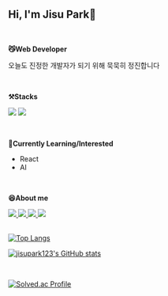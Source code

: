 ## **Hi, I'm Jisu Park👋**  

<br>

**😼Web Developer**

오늘도 진정한 개발자가 되기 위해 묵묵히 정진합니다

<br>


**⚒️Stacks**

<img src="https://img.shields.io/badge/Javascript-yellow?style=flat-square&logo=Javascript&logoColor=white"/></a>
<img src="https://img.shields.io/badge/Python-blue?style=flat-square&logo=Python&logoColor=white"/></a>


<br>

**🌱Currently Learning/Interested**
- React
- AI

<br>

**😆About me**

<a href="mailto:jisupark2000@gmail.com">
<img src="https://img.shields.io/badge/Gmail-orange?style=flat-square&logo=Gmail&logoColor=white&link=mailto:jisupark2000@gmail.com"/>
</a>

<a href="https://dev-log-three.vercel.app">
<img src="https://img.shields.io/badge/Dev_log-6b7af7?style=flat-square"/>
</a>

<a href="https://velog.io/@ice-prince">
<img src="https://img.shields.io/badge/Velog-63e6be?style=flat-square&logo=velog&logoColor=white"/>
</a>

<a href="https://dog-stone-aaa.notion.site/50da93ab75b643e7b774ec49c0f22cd4?pvs=4">
<img src="https://img.shields.io/badge/Portfolio-blue?style=flat-square"/>
</a>

<br>
<br>

[![Top Langs](https://github-readme-stats.vercel.app/api/top-langs/?username=jisupark123&layout=compact&theme=nightowl)](https://github.com/jisupark123/jisupark123) 

  [![jisupark123's GitHub stats](https://github-readme-stats.vercel.app/api?username=jisupark123&theme=nightowl&ount_private=true)](https://github.com/jisupark123/github-readme-stats)

<br>

[![Solved.ac Profile](http://mazassumnida.wtf/api/v2/generate_badge?boj=korini)](https://solved.ac/korini/)
